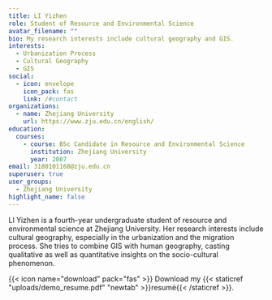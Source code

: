 ```yaml
---
title: LI Yizhen
role: Student of Resource and Environmental Science
avatar_filename: ""
bio: My research interests include cultural geography and GIS.
interests:
  - Urbanization Process
  - Cultural Geography
  - GIS
social:
  - icon: envelope
    icon_pack: fas
    link: /#contact
organizations:
  - name: Zhejiang University
    url: https://www.zju.edu.cn/english/
education:
  courses:
    - course: BSc Candidate in Resource and Environmental Science
      institution: Zhejiang University
      year: 2007
email: 3180101168@zju.edu.cn
superuser: true
user_groups:
  - Zhejiang University
highlight_name: false
---
```

LI Yizhen is a fourth-year undergraduate student of resource and environmental science at Zhejiang University. Her research interests include cultural geography, especially in the urbanization and the migration process. She tries to combine GIS with human geography, casting qualitative as well as quantitative insights on the socio-cultural phenomenon.

{{< icon name="download" pack="fas" >}} Download my {{< staticref "uploads/demo_resume.pdf" "newtab" >}}resumé{{< /staticref >}}.